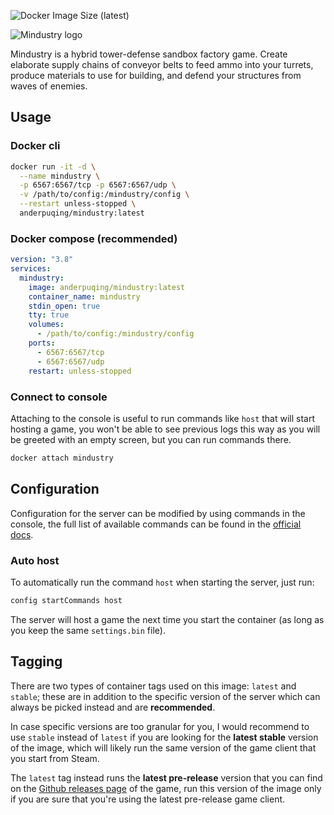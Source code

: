 <!-- Badges -->
<!-- ![Docker Pulls](https://img.shields.io/docker/pulls/anderpuqing/mindustry) -->
![Docker Image Size (latest)](https://img.shields.io/docker/image-size/anderpuqing/mindustry/latest?label=img%20size%20%28latest%29&logo=docker)

![Mindustry logo](https://raw.githubusercontent.com/anderpuqing/docker-mindustry/main/assets/mindustry-logo.png)

Mindustry is a hybrid tower-defense sandbox factory game. Create elaborate supply chains of conveyor belts to feed ammo into your turrets, produce materials to use for building, and defend your structures from waves of enemies.

## Usage

### Docker cli

```sh
docker run -it -d \
  --name mindustry \
  -p 6567:6567/tcp -p 6567:6567/udp \
  -v /path/to/config:/mindustry/config \
  --restart unless-stopped \
  anderpuqing/mindustry:latest
```

### Docker compose (recommended)

```yaml
version: "3.8"
services:
  mindustry:
    image: anderpuqing/mindustry:latest
    container_name: mindustry
    stdin_open: true
    tty: true
    volumes:
      - /path/to/config:/mindustry/config
    ports:
      - 6567:6567/tcp
      - 6567:6567/udp
    restart: unless-stopped
```

### Connect to console

Attaching to the console is useful to run commands like `host` that will start hosting a game, you won't be able to see previous logs this way as you will be greeted with an empty screen, but you can run commands there.

```sh
docker attach mindustry
```

## Configuration

Configuration for the server can be modified by using commands in the console, the full list of available commands can be found in the [official docs](https://mindustrygame.github.io/wiki/servers/#dedicated-server-configuration-options).

### Auto host

To automatically run the command `host` when starting the server, just run:

```sh
config startCommands host
```

The server will host a game the next time you start the container (as long as you keep the same `settings.bin` file).

## Tagging

There are two types of container tags used on this image: `latest` and `stable`; these are in addition to the specific version of the server which can always be picked instead and are **recommended**.

In case specific versions are too granular for you, I would recommend to use `stable` instead of `latest` if you are looking for the **latest stable** version of the image, which will likely run the same version of the game client that you start from Steam.

The `latest` tag instead runs the **latest pre-release** version that you can find on the [Github releases page](https://github.com/Anuken/Mindustry/releases) of the game, run this version of the image only if you are sure that you're using the latest pre-release game client.
